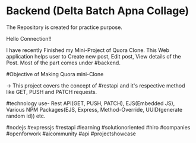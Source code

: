 # Backend (Delta Batch Apna Collage)
The Repository is created for practice purpose.


Hello Connection!!

I have recently Finished my Mini-Project of Quora Clone. This Web application helps user to Create new post, Edit post, View details of the Post. Most of the part comes under #backend. 



#Objective of Making Quora mini-Clone

->  This project covers the concept of #restapi and it's respective method like GET, PUSH and PATCH requests. 



#technology use- Rest API(GET, PUSH, PATCH), EJS(Embedded JS), Various NPM Packages(EJS, Express, Method-Override, UUID(generate random id)) etc.

#nodejs #expressjs #restapi #learning #solutionoriented #hiro #companies #openforwork #aicommunity #api #projectshowcase 